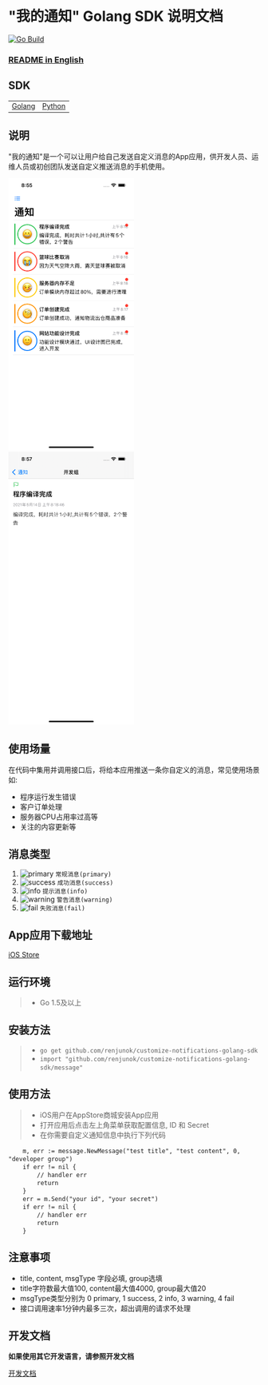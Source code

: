 # "我的通知" Golang SDK 说明文档

[![Go Build](https://github.com/renjunok/customize-notifications-golang-sdk/actions/workflows/ci.yml/badge.svg)](https://github.com/renjunok/customize-notifications-golang-sdk/actions/workflows/ci.yml)

### [README in English](https://github.com/renjunok/customize-notifications-golang-sdk/blob/main/README.md)

## SDK
|||
|-----|----|
|[Golang]("https://github.com/renjunok/customize-notifications-golang-sdk")|[Python]("https://github.com/renjunok/customize-notifications-python-sdk")|

## 说明
"我的通知"是一个可以让用户给自己发送自定义消息的App应用，供开发人员、运维人员或初创团队发送自定义推送消息的手机使用。

<img src="./images/customize-notifications-app-home-view-zh.png" width="50%" height="50%" alt="customize notification app home view">
<img src="./images/customize-notifications-app-message-detail-view-zh.png" width="50%" height="50%" alt="customize notification app message detail view">

## 使用场量
在代码中集用并调用接口后，将给本应用推送一条你自定义的消息，常见使用场景如:

- 程序运行发生错误
- 客户订单处理
- 服务器CPU占用率过高等
- 关注的内容更新等

## 消息类型
1. ![primary](https://via.placeholder.com/15/2463EB/000000?text=+) `常规消息(primary)`
0. ![success](https://via.placeholder.com/15/c5f015/000000?text=+) `成功消息(success)`
0. ![info](https://via.placeholder.com/15/FCD34D/000000?text=+) `提示消息(info)`
0. ![warning](https://via.placeholder.com/15/DF933B/000000?text=+) `警告消息(warning)`
0. ![fail](https://via.placeholder.com/15/f03c15/000000?text=+) `失败消息(fail)`

## App应用下载地址
[iOS Store]("https://apps.apple.com/cn/app/my-notice-customize-notice/id1566837067")

## 运行环境
> - Go 1.5及以上

## 安装方法
> - `go get github.com/renjunok/customize-notifications-golang-sdk`
> - `import "github.com/renjunok/customize-notifications-golang-sdk/message"`

## 使用方法
> - iOS用户在AppStore商城安装App应用
> - 打开应用后点击左上角菜单获取配置信息, ID 和 Secret
> - 在你需要自定义通知信息中执行下列代码
```golang
	m, err := message.NewMessage("test title", "test content", 0, "developer group")
	if err != nil {
		// handler err
		return
	}
	err = m.Send("your id", "your secret")
	if err != nil {
		// handler err
		return
	}
```

## 注意事项
- title, content, msgType 字段必填, group选填
- title字符数最大值100, content最大值4000, group最大值20
- msgType类型分别为 0 primary, 1 success, 2 info, 3 warning, 4 fail
- 接口调用速率1分钟内最多三次，超出调用的请求不处理

## 开发文档
**如果使用其它开发语言，请参照开发文档**

[开发文档](api-doc-cn.md)

